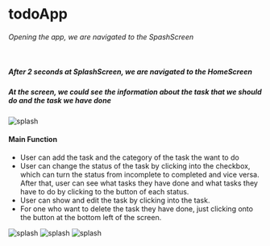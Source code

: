 # todoApp

###### Opening the app, we are navigated to the SpashScreen

![<img src="https://github.com/KienHaVan/todoapp/blob/master/src/assets/ImageMarkdown/splash.png" width="500">](https://github.com/KienHaVan/todoapp/blob/master/src/assets/ImageMarkdown/splash.png)

##### After 2 seconds at SplashScreen, we are navigated to the HomeScreen

##### At the screen, we could see the information about the task that we should do and the task we have done

![splash](https://github.com/KienHaVan/todoapp/blob/master/src/assets/ImageMarkdown/home.png)

#### Main Function

- User can add the task and the category of the task the want to do
- User can change the status of the task by clicking into the checkbox, which can turn the status from incomplete to completed and vice versa. After that, user can see what tasks they have done and what tasks they have to do by clicking to the button of each status.
- User can show and edit the task by clicking into the task.
- For one who want to delete the task they have done, just clicking onto the button at the bottom left of the screen.

![splash](https://github.com/KienHaVan/todoapp/blob/master/src/assets/ImageMarkdown/createTask.png)
![splash](https://github.com/KienHaVan/todoapp/blob/master/src/assets/ImageMarkdown/categoryChoose.png)
![splash](https://github.com/KienHaVan/todoapp/blob/master/src/assets/ImageMarkdown/editTask.png)
